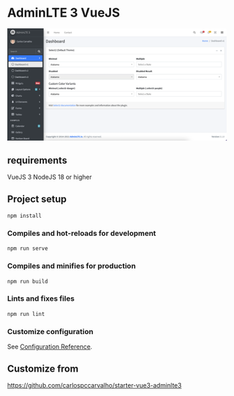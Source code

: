 # AdminLTE 3 VueJS

![Example](example.png)

## requirements

VueJS 3
NodeJS 18 or higher

## Project setup
```
npm install
```

### Compiles and hot-reloads for development
```
npm run serve
```

### Compiles and minifies for production
```
npm run build
```

### Lints and fixes files
```
npm run lint
```

### Customize configuration
See [Configuration Reference](https://cli.vuejs.org/config/).

## Customize from 
https://github.com/carlospccarvalho/starter-vue3-adminlte3